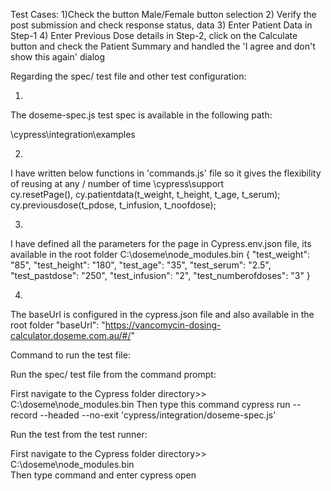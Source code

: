 Test Cases:
1)Check the button Male/Female button selection
2) Verify the post submission and check response status, data
3) Enter Patient Data in Step-1 
4) Enter Previous Dose details in Step-2, click on the Calculate button and check the Patient Summary and handled the 'I agree and don't show this again' dialog

Regarding the spec/ test file and other test configuration:

1) 
The doseme-spec.js test spec is available in the following path:

   \cypress\integration\examples

2) 
I have written below functions in 'commands.js' file so it gives the flexibility of reusing at any / number of time
   \cypress\support\
  cy.resetPage(), 
  cy.patientdata(t_weight, t_height, t_age, t_serum);
  cy.previousdose(t_pdose, t_infusion, t_noofdose);

3)
I have defined all the parameters for the page in Cypress.env.json file, its available in the root folder
C:\doseme\node_modules\.bin 
{
"test_weight": "85",
"test_height": "180",
"test_age": "35",
"test_serum": "2.5",
"test_pastdose": "250",
"test_infusion": "2",
"test_numberofdoses": "3"
}

4)
The baseUrl is configured in the cypress.json file and also available in the root folder
"baseUrl": "https://vancomycin-dosing-calculator.doseme.com.au/#/"

Command to run the test file: 

Run the spec/ test file from the command prompt: 

First navigate to the Cypress folder directory>>  C:\doseme\node_modules\.bin
Then type this command cypress run --record --headed --no-exit 'cypress/integration/doseme-spec.js'

Run the test from the test runner:

First navigate to the Cypress folder directory>>  C:\doseme\node_modules\.bin  
Then type command and enter  cypress open